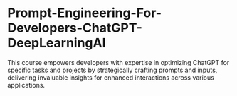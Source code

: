 # Prompt-Engineering-For-Developers-ChatGPT-DeepLearningAI
This course empowers developers with expertise in optimizing ChatGPT for specific tasks and projects by strategically crafting prompts and inputs, delivering invaluable insights for enhanced interactions across various applications.
